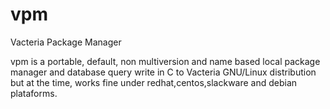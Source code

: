 vpm
===

Vacteria Package Manager

vpm is a portable, default, non multiversion and name based local package 
manager and database query write in C to Vacteria GNU/Linux distribution
but at the time, works fine under redhat,centos,slackware and debian
plataforms.

